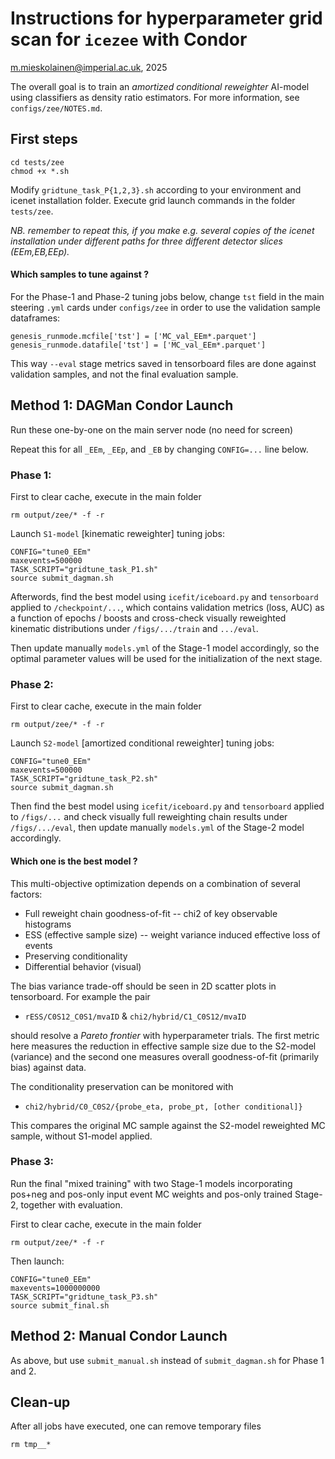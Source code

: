 # Instructions for hyperparameter grid scan for `icezee` with Condor

m.mieskolainen@imperial.ac.uk, 2025

The overall goal is to train an *amortized conditional reweighter* AI-model using classifiers as density ratio estimators. For more information, see `configs/zee/NOTES.md`.

## First steps

```
cd tests/zee
chmod +x *.sh
```

Modify `gridtune_task_P{1,2,3}.sh` according to your environment and icenet installation folder. Execute grid launch commands in the folder `tests/zee`.

*NB. remember to repeat this, if you make e.g. several copies of the icenet installation under different paths for three different detector slices (EEm,EB,EEp).*

#### Which samples to tune against ?

For the Phase-1 and Phase-2 tuning jobs below, change `tst` field in the main steering `.yml` cards under `configs/zee` in order to use the validation sample dataframes:

```
genesis_runmode.mcfile['tst'] = ['MC_val_EEm*.parquet']
genesis_runmode.datafile['tst'] = ['MC_val_EEm*.parquet']
```

This way `--eval` stage metrics saved in tensorboard files are done against validation samples, and not the final evaluation sample.

## Method 1: DAGMan Condor Launch

Run these one-by-one on the main server node (no need for screen)

Repeat this for all `_EEm`, `_EEp`, and `_EB` by changing `CONFIG=...` line below.

### Phase 1:

First to clear cache, execute in the main folder
```
rm output/zee/* -f -r
```

Launch `S1-model` [kinematic reweighter] tuning jobs:
```
CONFIG="tune0_EEm"
maxevents=500000
TASK_SCRIPT="gridtune_task_P1.sh"
source submit_dagman.sh
```

Afterwords, find the best model using `icefit/iceboard.py` and `tensorboard`
applied to `/checkpoint/...`, which contains validation metrics (loss, AUC) as a function of epochs / boosts and cross-check visually reweighted kinematic distributions under `/figs/.../train` and `.../eval`.

Then update manually `models.yml` of the Stage-1 model accordingly, so the optimal parameter values will be used for the initialization of the next stage.

### Phase 2:

First to clear cache, execute in the main folder
```
rm output/zee/* -f -r
```

Launch `S2-model` [amortized conditional reweighter] tuning jobs:
```
CONFIG="tune0_EEm"
maxevents=500000
TASK_SCRIPT="gridtune_task_P2.sh"
source submit_dagman.sh
```

Then find the best model using `icefit/iceboard.py` and `tensorboard` applied to `/figs/...` and check visually full reweighting chain results under `/figs/.../eval`, then update manually `models.yml` of the Stage-2 model accordingly.

#### Which one is the best model ?

This multi-objective optimization depends on a combination of several factors:

- Full reweight chain goodness-of-fit -- chi2 of key observable histograms
- ESS (effective sample size) -- weight variance induced effective loss of events
- Preserving conditionality
- Differential behavior (visual)

The bias variance trade-off should be seen in 2D scatter plots in tensorboard. For example the pair

- `rESS/C0S12_C0S1/mvaID` & `chi2/hybrid/C1_C0S12/mvaID`

should resolve a *Pareto frontier* with hyperparameter trials. The first metric here measures the reduction in effective sample size due to the S2-model (variance) and the second one measures overall goodness-of-fit (primarily bias) against data.

The conditionality preservation can be monitored with

- `chi2/hybrid/C0_C0S2/{probe_eta, probe_pt, [other conditional]}`

This compares the original MC sample against the S2-model reweighted MC sample, without S1-model applied.

### Phase 3:

Run the final "mixed training" with two Stage-1 models incorporating pos+neg and pos-only input event MC weights and pos-only trained Stage-2, together with evaluation.

First to clear cache, execute in the main folder
```
rm output/zee/* -f -r
```

Then launch:
```
CONFIG="tune0_EEm"
maxevents=1000000000
TASK_SCRIPT="gridtune_task_P3.sh"
source submit_final.sh
```


## Method 2: Manual Condor Launch

As above, but use `submit_manual.sh` instead of `submit_dagman.sh` for Phase 1 and 2.

## Clean-up

After all jobs have executed, one can remove temporary files

```
rm tmp__*
```
